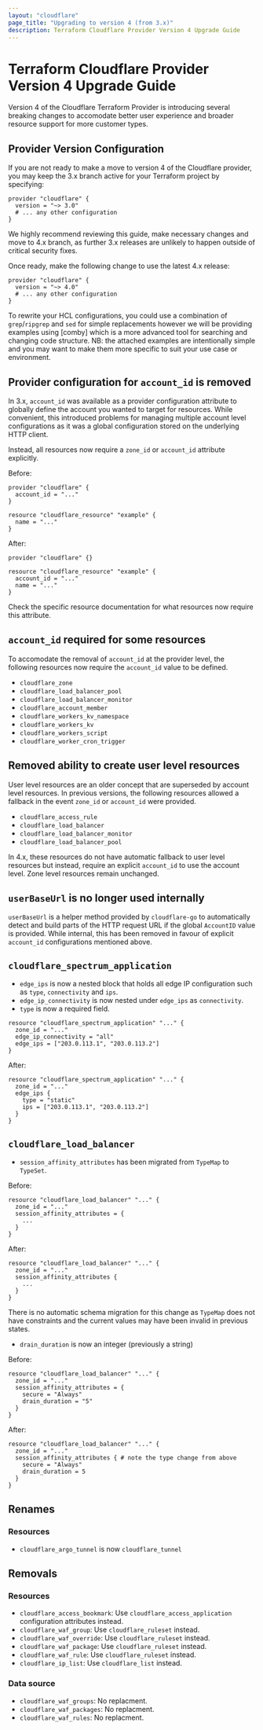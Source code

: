```yaml
---
layout: "cloudflare"
page_title: "Upgrading to version 4 (from 3.x)"
description: Terraform Cloudflare Provider Version 4 Upgrade Guide
---
```


# Terraform Cloudflare Provider Version 4 Upgrade Guide

Version 4 of the Cloudflare Terraform Provider is introducing several breaking
changes to accomodate better user experience and broader resource support for
more customer types.

## Provider Version Configuration

If you are not ready to make a move to version 4 of the Cloudflare provider,
you may keep the 3.x branch active for your Terraform project by specifying:

```hcl
provider "cloudflare" {
  version = "~> 3.0"
  # ... any other configuration
}
```

We highly recommend reviewing this guide, make necessary changes and move to
4.x branch, as further 3.x releases are unlikely to happen outside of critical
security fixes.

Once ready, make the following change to use the latest 4.x release:

```hcl
provider "cloudflare" {
  version = "~> 4.0"
  # ... any other configuration
}
```

To rewrite your HCL configurations, you could use a combination of `grep`/`ripgrep`
and `sed` for simple replacements however we will be providing examples using
[comby] which is a more advanced tool for searching and changing code
structure. NB: the attached examples are intentionally simple and you may want
to make them more specific to suit your use case or environment.

## Provider configuration for `account_id` is removed

In 3.x, `account_id` was available as a provider configuration attribute to
globally define the account you wanted to target for resources. While convenient,
this introduced problems for managing multiple account level configurations as
it was a global configuration stored on the underlying HTTP client.

Instead, all resources now require a `zone_id` or `account_id` attribute
explicitly.

Before:

```hcl
provider "cloudflare" {
  account_id = "..."
}

resource "cloudflare_resource" "example" {
  name = "..."
}
```

After:

```hcl
provider "cloudflare" {}

resource "cloudflare_resource" "example" {
  account_id = "..."
  name = "..."
}
```

Check the specific resource documentation for what resources now require this
attribute.

## `account_id` required for some resources

To accomodate the removal of `account_id` at the provider level, the following
resources now require the `account_id` value to be defined.

- `cloudflare_zone`
- `cloudflare_load_balancer_pool`
- `cloudflare_load_balancer_monitor`
- `cloudflare_account_member`
- `cloudflare_workers_kv_namespace`
- `cloudflare_workers_kv`
- `cloudflare_workers_script`
- `cloudflare_worker_cron_trigger`


## Removed ability to create user level resources

User level resources are an older concept that are superseded by account level
resources. In previous versions, the following resources allowed a fallback in
the event `zone_id` or `account_id` were provided.

- `cloudflare_access_rule`
- `cloudflare_load_balancer`
- `cloudflare_load_balancer_monitor`
- `cloudflare_load_balancer_pool`

In 4.x, these resources do not have automatic fallback to user level resources
but instead, require an explicit `account_id` to use the account level. Zone
level resources remain unchanged.

## `userBaseUrl` is no longer used internally

`userBaseUrl` is a helper method provided by `cloudflare-go` to automatically
detect and build parts of the HTTP request URL if the global `AccountID` value
is provided. While internal, this has been removed in favour of explicit
`account_id` configurations mentioned above.

## `cloudflare_spectrum_application`

- `edge_ips` is now a nested block that holds all edge IP configuration such as
  `type`, `connectivity` and `ips`.
- `edge_ip_connectivity` is now nested under `edge_ips` as `connectivity`.
- `type` is now a required field.

```hcl
resource "cloudflare_spectrum_application" "..." {
  zone_id = "..."
  edge_ip_connectivity = "all"
  edge_ips = ["203.0.113.1", "203.0.113.2"]
}
```

After:

```hcl
resource "cloudflare_spectrum_application" "..." {
  zone_id = "..."
  edge_ips {
    type = "static"
    ips = ["203.0.113.1", "203.0.113.2"]
  }
}
```

## `cloudflare_load_balancer`

- `session_affinity_attributes` has been migrated from `TypeMap` to `TypeSet`.

Before:

```hcl
resource "cloudflare_load_balancer" "..." {
  zone_id = "..."
  session_affinity_attributes = {
    ...
  }
}
```

After:

```hcl
resource "cloudflare_load_balancer" "..." {
  zone_id = "..."
  session_affinity_attributes {
    ...
  }
}
```

There is no automatic schema migration for this change as `TypeMap` does not have
constraints and the current values may have been invalid in previous states.

- `drain_duration` is now an integer (previously a string)

Before:

```hcl
resource "cloudflare_load_balancer" "..." {
  zone_id = "..."
  session_affinity_attributes = {
    secure = "Always"
    drain_duration = "5"
  }
}
```

After:

```hcl
resource "cloudflare_load_balancer" "..." {
  zone_id = "..."
  session_affinity_attributes { # note the type change from above
    secure = "Always"
    drain_duration = 5
  }
}
```

## Renames

### Resources

- `cloudflare_argo_tunnel` is now `cloudflare_tunnel`

## Removals

### Resources

- `cloudflare_access_bookmark`: Use `cloudflare_access_application` configuration
  attributes instead.
- `cloudflare_waf_group`: Use `cloudflare_ruleset` instead.
- `cloudflare_waf_override`: Use `cloudflare_ruleset` instead.
- `cloudflare_waf_package`: Use `cloudflare_ruleset` instead.
- `cloudflare_waf_rule`: Use `cloudflare_ruleset` instead.
- `cloudflare_ip_list`: Use `cloudflare_list` instead.

### Data source

- `cloudflare_waf_groups`: No replacment.
- `cloudflare_waf_packages`: No replacment.
- `cloudflare_waf_rules`: No replacment.
